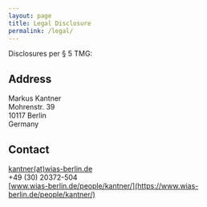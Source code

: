 ```yaml
---
layout: page
title: Legal Disclosure
permalink: /legal/
---
```


<style type="text/css">
	td {
		vertical-align: top;
	}
</style>


Disclosures per § 5 TMG:

## Address
Markus Kantner<br />
Mohrenstr. 39<br />
10117 Berlin<br />
Germany

## Contact
[kantner(at)wias-berlin.de](mailto:kantner-at-wias-berlin.de)<br />
+49 (30) 20372-504<br />
[www.wias-berlin.de/people/kantner/](https://www.wias-berlin.de/people/kantner/)